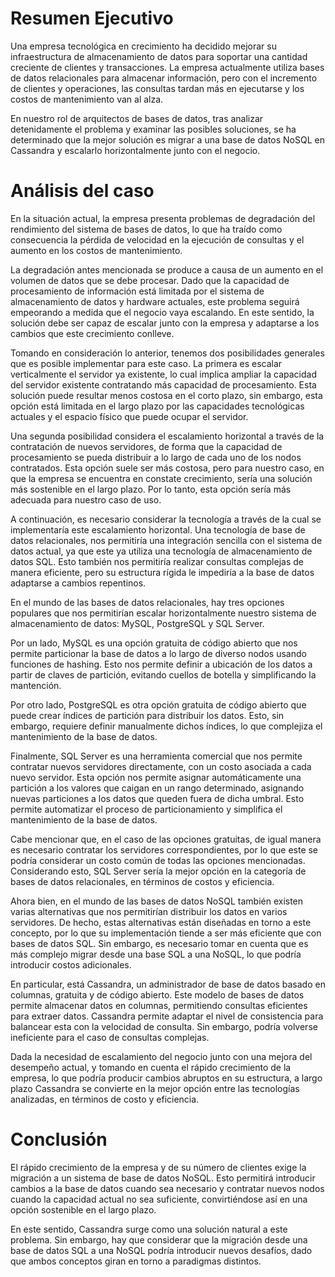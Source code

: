 # Resumen Ejecutivo

Una empresa tecnológica en crecimiento ha decidido mejorar su
infraestructura de almacenamiento de datos para soportar una cantidad
creciente de clientes y transacciones. La empresa actualmente utiliza
bases de datos relacionales para almacenar información, pero con el
incremento de clientes y operaciones, las consultas tardan más en
ejecutarse y los costos de mantenimiento van al alza.

En nuestro rol de arquitectos de bases de datos, tras analizar
detenidamente el problema y examinar las posibles soluciones, se ha
determinado que la mejor solución es migrar a una base de datos NoSQL en
Cassandra y escalarlo horizontalmente junto con el negocio.

# Análisis del caso

En la situación actual, la empresa presenta problemas de degradación del
rendimiento del sistema de bases de datos, lo que ha traído como
consecuencia la pérdida de velocidad en la ejecución de consultas y el
aumento en los costos de mantenimiento.

La degradación antes mencionada se produce a causa de un aumento en el
volumen de datos que se debe procesar. Dado que la capacidad de
procesamiento de información está limitada por el sistema de
almacenamiento de datos y hardware actuales, este problema seguirá
empeorando a medida que el negocio vaya escalando. En este sentido, la
solución debe ser capaz de escalar junto con la empresa y adaptarse a
los cambios que este crecimiento conlleve.

Tomando en consideración lo anterior, tenemos dos posibilidades
generales que es posible implementar para este caso. La primera es
escalar verticalmente el servidor ya existente, lo cual implica ampliar
la capacidad del servidor existente contratando más capacidad de
procesamiento. Esta solución puede resultar menos costosa en el corto
plazo, sin embargo, esta opción está limitada en el largo plazo por las
capacidades tecnológicas actuales y el espacio físico que puede ocupar
el servidor.

Una segunda posibilidad considera el escalamiento horizontal a través de
la contratación de nuevos servidores, de forma que la capacidad de
procesamiento se pueda distribuir a lo largo de cada uno de los nodos
contratados. Esta opción suele ser más costosa, pero para nuestro caso,
en que la empresa se encuentra en constate crecimiento, sería una
solución más sostenible en el largo plazo. Por lo tanto, esta opción
sería más adecuada para nuestro caso de uso.

A continuación, es necesario considerar la tecnología a través de la
cual se implementaría este escalamiento horizontal. Una tecnología de
base de datos relacionales, nos permitiría una integración sencilla con
el sistema de datos actual, ya que este ya utiliza una tecnología de
almacenamiento de datos SQL. Esto también nos permitiría realizar
consultas complejas de manera eficiente, pero su estructura rígida le
impediría a la base de datos adaptarse a cambios repentinos.

En el mundo de las bases de datos relacionales, hay tres opciones
populares que nos permitirían escalar horizontalmente nuestro sistema de
almacenamiento de datos: MySQL, PostgreSQL y SQL Server.

Por un lado, MySQL es una opción gratuita de código abierto que nos
permite particionar la base de datos a lo largo de diverso nodos usando
funciones de hashing. Esto nos permite definir a ubicación de los datos
a partir de claves de partición, evitando cuellos de botella y
simplificando la mantención.

Por otro lado, PostgreSQL es otra opción gratuita de código abierto que
puede crear índices de partición para distribuir los datos. Esto, sin
embargo, requiere definir manualmente dichos índices, lo que complejiza
el mantenimiento de la base de datos.

Finalmente, SQL Server es una herramienta comercial que nos permite
contratar nuevos servidores directamente, con un costo asociada a cada
nuevo servidor. Esta opción nos permite asignar automáticamente una
partición a los valores que caigan en un rango determinado, asignando
nuevas particiones a los datos que queden fuera de dicha umbral. Esto
permite automatizar el proceso de particionamiento y simplifica el
mantenimiento de la base de datos.

Cabe mencionar que, en el caso de las opciones gratuitas, de igual
manera es necesario contratar los servidores correspondientes, por lo
que este se podría considerar un costo común de todas las opciones
mencionadas. Considerando esto, SQL Server sería la mejor opción en la
categoría de bases de datos relacionales, en términos de costos y
eficiencia.

Ahora bien, en el mundo de las bases de datos NoSQL también existen
varias alternativas que nos permitirían distribuir los datos en varios
servidores. De hecho, estas alternativas están diseñadas en torno a este
concepto, por lo que su implementación tiende a ser más eficiente que
con bases de datos SQL. Sin embargo, es necesario tomar en cuenta que es
más complejo migrar desde una base SQL a una NoSQL, lo que podría
introducir costos adicionales.

En particular, está Cassandra, un administrador de base de datos basado
en columnas, gratuita y de código abierto. Este modelo de bases de datos
permite almacenar datos en columnas, permitiendo consultas eficientes
para extraer datos. Cassandra permite adaptar el nivel de consistencia
para balancear esta con la velocidad de consulta. Sin embargo, podría
volverse ineficiente para el caso de consultas complejas.

Dada la necesidad de escalamiento del negocio junto con una mejora del
desempeño actual, y tomando en cuenta el rápido crecimiento de la
empresa, lo que podría producir cambios abruptos en su estructura, a
largo plazo Cassandra se convierte en la mejor opción entre las
tecnologías analizadas, en términos de costo y eficiencia.

# Conclusión

El rápido crecimiento de la empresa y de su número de clientes exige la
migración a un sistema de base de datos NoSQL. Esto permitirá introducir
cambios a la base de datos cuando sea necesario y contratar nuevos nodos
cuando la capacidad actual no sea suficiente, convirtiéndose así en una
opción sostenible en el largo plazo.

En este sentido, Cassandra surge como una solución natural a este
problema. Sin embargo, hay que considerar que la migración desde una
base de datos SQL a una NoSQL podría introducir nuevos desafíos, dado
que ambos conceptos giran en torno a paradigmas distintos.

